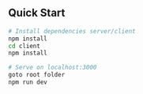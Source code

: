 

## Quick Start

```bash
# Install dependencies server/client
npm install
cd client
npm install

# Serve on localhost:3000
goto root folder
npm run dev
```

